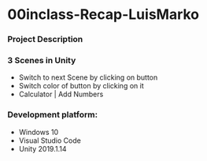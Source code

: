 # 00inclass-Recap-LuisMarko

### Project Description

 ### 3 Scenes in Unity
  
  - Switch to next Scene by clicking on button
  - Switch color of button by clicking on it
  - Calculator | Add Numbers


### Development platform:
  - Windows 10
  - Visual Studio Code
  - Unity 2019.1.14



